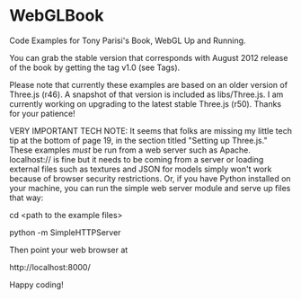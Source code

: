 WebGLBook
=========

Code Examples for Tony Parisi's Book, WebGL Up and Running.

You can grab the stable version that corresponds with August 2012 release of the book by getting the tag v1.0 (see Tags).

Please note that currently these examples are based on an older version of Three.js (r46). A snapshot of that 
version is included as libs/Three.js. I am currently working on upgrading to the latest stable Three.js (r50). Thanks
for your patience!

VERY IMPORTANT TECH NOTE: It seems that folks are missing my little tech tip at the bottom of page 19,
in the section titled "Setting up Three.js." These examples *must* be run from a web server such as 
Apache. localhost:// is fine but it needs to be coming from a server or loading external files such as 
textures and JSON for models simply won't work because of browser security restrictions. Or, if you have
Python installed on your machine, you can run the simple web server module and serve up files that way:

cd &lt;path to the example files&gt;

python -m SimpleHTTPServer

Then point your web browser at

http://localhost:8000/

Happy coding!
